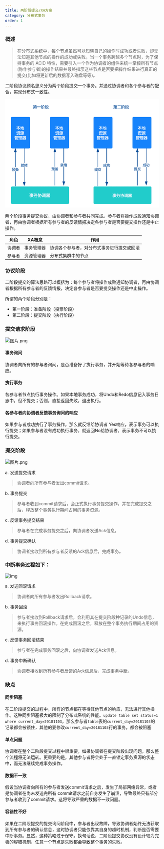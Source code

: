 ```yaml
---
title: 两阶段提交/XA方案
category: 分布式事务
order: 1
---
```




### 概述

> 在分布式系统中，每个节点虽然可以知晓自己的操作时成功或者失败，却无法知道其他节点的操作的成功或失败。当一个事务跨越多个节点时，为了保持事务的 ACID 特性，需要引入一个作为协调者的组件来统一掌控所有节点(称作参与者)的操作结果并最终指示这些节点是否要把操作结果进行真正的提交(比如将更新后的数据写入磁盘等等)。



二阶段协议顾名思义分为两个阶段提交一个事务。并通过协调者和各个参与者的配合，实现分布式一致性。

![图片.png](../../images/other/1.png)

两个阶段事务提交协议，由协调者和参与者共同完成。参与者将操作成败通知协调者，再由协调者根据所有参与者的反馈情报决定各参与者是否要提交操作还是中止操作。

| 角色   | XA概念     | 作用                                       |
| ------ | ---------- | ------------------------------------------ |
| 协调者 | 事务管理器 | 协调各个参与者，对分布式事务进行提交或回滚 |
| 参与者 | 资源管理器 | 分布式集群中的节点                         |





### 协议阶段

二阶段提交的算法思路可以概括为：每个参与者将操作成败通知协调者，再由协调者根据所有参与者的反馈情报，决定各参与者是否要提交操作还是中止操作。

所谓的两个阶段分别是：

- 第一阶段：准备阶段（投票阶段）
- 第二阶段：提交阶段（执行阶段）



### 提交请求阶段



![图片.png](https://cdn.nlark.com/yuque/0/2020/png/333017/1585725252870-86e4e5a7-8bd4-4757-8532-b99720a44839.png)

#### 事务询问

协调者向所有的参与者询问，是否准备好了执行事务，并开始等待各参与者的响应。

#### 执行事务

各参与者节点执行事务操作。如果本地事务成功，将Undo和Redo信息记入事务日志中，但不提交；否则，直接返回失败，退出执行。

#### 各参与者向协调者反馈事务询问的响应

如果参与者成功执行了事务操作，那么就反馈给协调者 Yes响应，表示事务可以执行提交；如果参与者没有成功执行事务，就返回No给协调者，表示事务不可以执行提交。



### 提交阶段

![图片.png](https://cdn.nlark.com/yuque/0/2020/png/333017/1585725387227-533dc101-143d-4463-b9fd-499a5d81baf3.png)

a. 发送提交请求

> 协调者向所有参与者发出commit请求。

b. 事务提交

> 参与者收到commit请求后，会正式执行事务提交操作，并在完成提交之后，释放整个事务执行期间占用的事务资源。

c. 反馈事务提交结果

> 参与者在完成事务提交之后，向协调者发送Ack信息。

d. 事务提交确认

> 协调者接收到所有参与者反馈的Ack信息后，完成事务。





### 中断事务过程如下：

![img](https://cdn.nlark.com/yuque/0/2020/png/333017/1585725509261-7b513dcd-11b0-4a6d-9fed-3dab0814a4fe.png)

a. 发送回滚请求

> 协调者向所有参与者发出Rollback请求。

b. 事务回滚

> 参与者接收到Rollback请求后，会利用其在提交阶段种记录的Undo信息，来执行事务回滚操作。在完成回滚之后，释放在整个事务执行期间占用的资源。

c. 反馈事务回滚结果

> 参与者在完成事务回滚之后，向协调者发送Ack信息。

d. 事务中断确认

> 协调者接收到所有参与者反馈的Ack信息后，完成事务中断。



### 缺点

#### 同步阻塞

在二阶段提交的过程中，所有的节点都在等待其他节点的响应，无法进行其他操作。这种同步阻塞极大的限制了分布式系统的性能。`update table set status=1 where current_day=20181103`，那么参与者`table`表的`current_day=20181103`的记录都会被锁住，其他的要修改`current_day=20181103`行的事务，都会被阻塞

#### 单点问题

协调者在整个二阶段提交过程中很重要，如果协调者在提交阶段出现问题，那么整个流程将无法运转。更重要的是，其他参与者将会处于一直锁定事务资源的状态中，而无法继续完成事务操作。

#### 数据不一致

假设当协调者向所有的参与者发送commit请求之后，发生了局部网络异常，或者是协调者在尚未发送完所有 commit请求之前自身发生了崩溃，导致最终只有部分参与者收到了commit请求。这将导致严重的数据不一致问题。

#### 容错性不好

如果在二阶段提交的提交询问阶段中，参与者出现故障，导致协调者始终无法获取到所有参与者的确认信息，这时协调者只能依靠其自身的超时机制，判断是否需要中断事务。显然，这种策略过于保守。换句话说，二阶段提交协议没有设计较为完善的容错机制，任意一个节点是失败都会导致整个事务的失败。